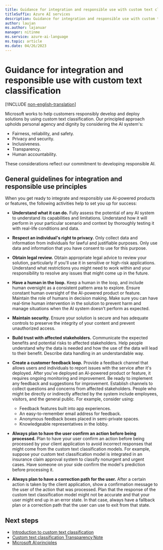 ```yaml
---
title: Guidance for integration and responsible use with custom text classification
titleSuffix: Azure AI services
description: Guidance for integration and responsible use with custom text classification.
author: laujan
ms.author: lajanuar
manager: nitinme
ms.service: azure-ai-language
ms.topic: article
ms.date: 04/26/2023
---
```


# Guidance for integration and responsible use with custom text classification

[!INCLUDE [non-english-translation](../includes/non-english-translation.md)]

Microsoft works to help customers responsibly develop and deploy solutions by using custom text classification. Our principled approach upholds personal agency and dignity by considering the AI system's:

* Fairness, reliability, and safety.
* Privacy and security.
* Inclusiveness.
* Transparency.
* Human accountability.

These considerations reflect our commitment to developing responsible AI.

## General guidelines for integration and responsible use principles

When you get ready to integrate and responsibly use AI-powered products or features, the following activities help to set you up for success:

* **Understand what it can do.** Fully assess the potential of any AI system to understand its capabilities and limitations. Understand how it will perform in your particular scenario and context by thoroughly testing it with real-life conditions and data.
* **Respect an individual's right to privacy.** Only collect data and information from individuals for lawful and justifiable purposes. Only use data and information that you have consent to use for this purpose.
* **Obtain legal review.** Obtain appropriate legal advice to review your solution, particularly if you'll use it in sensitive or high-risk applications. Understand what restrictions you might need to work within and your responsibility to resolve any issues that might come up in the future.
* **Have a human in the loop.** Keep a human in the loop, and include human oversight as a consistent pattern area to explore. Ensure constant human oversight of the AI-powered product or feature. Maintain the role of humans in decision making. Make sure you can have real-time human intervention in the solution to prevent harm and manage situations when the AI system doesn’t perform as expected.
* **Maintain security.** Ensure your solution is secure and has adequate controls to preserve the integrity of your content and prevent unauthorized access.
* **Build trust with affected stakeholders.** Communicate the expected benefits and potential risks to affected stakeholders. Help people understand why the data is needed and how the use of the data will lead to their benefit. Describe data handling in an understandable way.
* **Create a customer feedback loop.** Provide a feedback channel that allows users and individuals to report issues with the service after it's deployed. After you've deployed an AI-powered product or feature, it requires ongoing monitoring and improvement. Be ready to implement any feedback and suggestions for improvement. Establish channels to collect questions and concerns from affected stakeholders. People who might be directly or indirectly affected by the system include employees, visitors, and the general public. For example, consider using:

    * Feedback features built into app experiences.
    * An easy-to-remember email address for feedback.
    * Anonymous feedback boxes placed in semi-private spaces.
    * Knowledgeable representatives in the lobby.

* **Always plan to have the user confirm an action before being processed.** Plan to have your user confirm an action before being processed by your client application to avoid incorrect responses that might come from the custom text classification models. For example, suppose your custom text classification model is integrated in an insurance claim approval system to classify nonurgent and urgent cases. Have someone on your side confirm the model's prediction before processing it.
* **Always plan to have a correction path for the user.** After a certain action is taken by the client application, show a confirmation message to the user of the action that was processed. Plan that the response of the custom text classification model might not be accurate and that your user might end up in an error state. In that case, always have a fallback plan or a correction path that the user can use to exit from that state.  

## Next steps

* [Introduction to custom text classification](/azure/ai-services/language-service/custom-text-classification/overview)
* [Custom text classification Transparency Note](custom-text-classification-transparency-note.md)
* [Microsoft AI principles](https://www.microsoft.com/ai/responsible-ai?rtc=1&activetab=pivot1%3aprimaryr6)
